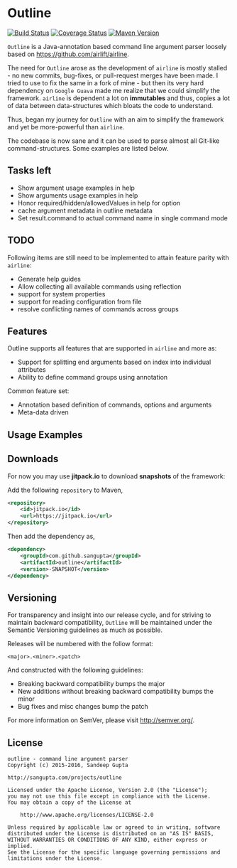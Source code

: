 # Outline

[![Build Status](https://travis-ci.org/sangupta/outline.svg?branch=master)](https://travis-ci.org/sangupta/outline)
[![Coverage Status](https://coveralls.io/repos/github/sangupta/outline/badge.svg?branch=master)](https://coveralls.io/github/sangupta/outline?branch=master)
[![Maven Version](https://maven-badges.herokuapp.com/maven-central/com.sangupta/outline/badge.svg)](https://maven-badges.herokuapp.com/maven-central/com.sangupta/outline)

`Outline` is a Java-annotation based command line argument parser loosely based on 
https://github.com/airlift/airline.

The need for `Outline` arose as the development of `airline` is mostly stalled - no
new commits, bug-fixes, or pull-request merges have been made. I tried to use to fix the
same in a fork of mine - but then its very hard dependency on `Google Guava` made me
realize that we could simplify the framework. `airline` is dependent a lot on **immutables**
and thus, copies a lot of data between data-structures which bloats the code to understand.

Thus, began my journey for `Outline` with an aim to simplify the framework and yet be
more-powerful than `airline`.

The codebase is now sane and it can be used to parse almost all Git-like command-structures.
Some examples are listed below.

## Tasks left

* Show argument usage examples in help
* Show arguments usage examples in help
* Honor required/hidden/allowedValues in help for option
* cache argument metadata in outline metadata
* Set result.command to actual command name in single command mode


## TODO

Following items are still need to be implemented to attain feature parity with `airline`:

* Generate help guides
* Allow collecting all available commands using reflection
* support for system properties
* support for reading configuration from file
* resolve conflicting names of commands across groups

## Features

Outline supports all features that are supported in `airline` and more as:

* Support for splitting end arguments based on index into individual attributes
* Ability to define command groups using annotation

Common feature set:

* Annotation based definition of commands, options and arguments
* Meta-data driven 

## Usage Examples

## Downloads

For now you may use **jitpack.io** to download **snapshots** of the framework:

Add the following `repository` to Maven,

```xml
<repository>
    <id>jitpack.io</id>
    <url>https://jitpack.io</url>
</repository>
```

Then add the dependency as,

```xml
<dependency>
    <groupId>com.github.sangupta</groupId>
    <artifactId>outline</artifactId>
    <version>-SNAPSHOT</version>
</dependency>
```

## Versioning

For transparency and insight into our release cycle, and for striving to maintain backward compatibility, 
`Outline` will be maintained under the Semantic Versioning guidelines as much as possible.

Releases will be numbered with the follow format:

`<major>.<minor>.<patch>`

And constructed with the following guidelines:

* Breaking backward compatibility bumps the major
* New additions without breaking backward compatibility bumps the minor
* Bug fixes and misc changes bump the patch

For more information on SemVer, please visit http://semver.org/.

## License
    
```
outline - command line argument parser
Copyright (c) 2015-2016, Sandeep Gupta

http://sangupta.com/projects/outline

Licensed under the Apache License, Version 2.0 (the "License");
you may not use this file except in compliance with the License.
You may obtain a copy of the License at

    http://www.apache.org/licenses/LICENSE-2.0

Unless required by applicable law or agreed to in writing, software
distributed under the License is distributed on an "AS IS" BASIS,
WITHOUT WARRANTIES OR CONDITIONS OF ANY KIND, either express or implied.
See the License for the specific language governing permissions and
limitations under the License.
```